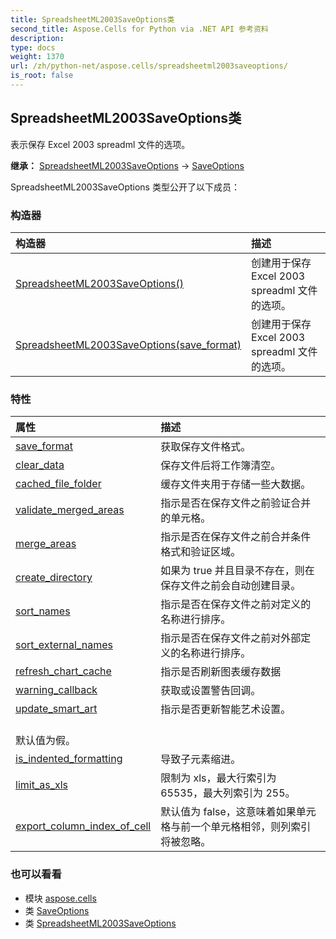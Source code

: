 ```yaml
---
title: SpreadsheetML2003SaveOptions类
second_title: Aspose.Cells for Python via .NET API 参考资料
description:
type: docs
weight: 1370
url: /zh/python-net/aspose.cells/spreadsheetml2003saveoptions/
is_root: false
---
```

## SpreadsheetML2003SaveOptions类
表示保存 Excel 2003 spreadml 文件的选项。



**继承：** [SpreadsheetML2003SaveOptions](/cells/python-net/aspose.cells/spreadsheetml2003saveoptions) → 
[SaveOptions](/cells/zh/python-net/aspose.cells/saveoptions)



SpreadsheetML2003SaveOptions 类型公开了以下成员：

### 构造器
|构造器|描述|
| :- | :- |
| [SpreadsheetML2003SaveOptions()](/cells/zh/python-net/aspose.cells/spreadsheetml2003saveoptions/__init__/#) |创建用于保存 Excel 2003 spreadml 文件的选项。|
| [SpreadsheetML2003SaveOptions(save_format)](/cells/zh/python-net/aspose.cells/spreadsheetml2003saveoptions/__init__/#SaveFormat) |创建用于保存 Excel 2003 spreadml 文件的选项。|


### 特性
|属性|描述|
| :- | :- |
| [save_format](/cells/zh/python-net/aspose.cells/spreadsheetml2003saveoptions/save_format) |获取保存文件格式。|
| [clear_data](/cells/zh/python-net/aspose.cells/spreadsheetml2003saveoptions/clear_data) |保存文件后将工作簿清空。|
| [cached_file_folder](/cells/zh/python-net/aspose.cells/spreadsheetml2003saveoptions/cached_file_folder) |缓存文件夹用于存储一些大数据。|
| [validate_merged_areas](/cells/zh/python-net/aspose.cells/spreadsheetml2003saveoptions/validate_merged_areas) |指示是否在保存文件之前验证合并的单元格。|
| [merge_areas](/cells/zh/python-net/aspose.cells/spreadsheetml2003saveoptions/merge_areas) |指示是否在保存文件之前合并条件格式和验证区域。|
| [create_directory](/cells/zh/python-net/aspose.cells/spreadsheetml2003saveoptions/create_directory) |如果为 true 并且目录不存在，则在保存文件之前会自动创建目录。|
| [sort_names](/cells/zh/python-net/aspose.cells/spreadsheetml2003saveoptions/sort_names) |指示是否在保存文件之前对定义的名称进行排序。|
| [sort_external_names](/cells/zh/python-net/aspose.cells/spreadsheetml2003saveoptions/sort_external_names) |指示是否在保存文件之前对外部定义的名称进行排序。|
| [refresh_chart_cache](/cells/zh/python-net/aspose.cells/spreadsheetml2003saveoptions/refresh_chart_cache) |指示是否刷新图表缓存数据|
| [warning_callback](/cells/zh/python-net/aspose.cells/spreadsheetml2003saveoptions/warning_callback) |获取或设置警告回调。|
| [update_smart_art](/cells/zh/python-net/aspose.cells/spreadsheetml2003saveoptions/update_smart_art) |指示是否更新智能艺术设置。<br/>默认值为假。|
| [is_indented_formatting](/cells/zh/python-net/aspose.cells/spreadsheetml2003saveoptions/is_indented_formatting) |导致子元素缩进。|
| [limit_as_xls](/cells/zh/python-net/aspose.cells/spreadsheetml2003saveoptions/limit_as_xls) |限制为 xls，最大行索引为 65535，最大列索引为 255。|
| [export_column_index_of_cell](/cells/zh/python-net/aspose.cells/spreadsheetml2003saveoptions/export_column_index_of_cell) |默认值为 false，这意味着如果单元格与前一个单元格相邻，则列索引将被忽略。|



### 也可以看看
* 模块 [aspose.cells](..)
* 类 [SaveOptions](/cells/zh/python-net/aspose.cells/saveoptions)
* 类 [SpreadsheetML2003SaveOptions](/cells/zh/python-net/aspose.cells/spreadsheetml2003saveoptions)
